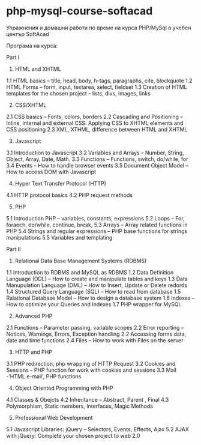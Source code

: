 # php-mysql-course-softacad
Упражнения и домашни работи по време на курса PHP/MySql в учебен център SoftAcad

Програма на курса:

Part I

1. HTML and XHTML

1.1 HTML basics – title, head, body, h-tags, paragraphs, cite, blockquote
1.2 HTML Forms – form, input, textarea, select, fieldset
1.3 Creation of HTML templates for the chosen project – lists, divs, images, links

2. CSS/XHTML

2.1 CSS basics – Fonts, colors, borders
2.2 Cascading and Positioning – Inline, internal and external CSS. Applying CSS to XHTML elements and CSS positioning
2.3 XML, XTHML, difference between HTML and XHTML

3. Javascript

3.1 Introduction to Javascript
3.2 Variables and Arrays – Number, String, Object, Array, Date, Math.
3.3 Functions – Functions, switch, do/while, for
3.4 Events – How to handle browser events
3.5 Document Object Model – How to access DOM with Javascript

4. Hyper Text Transfer Protocol (HTTP)

4.1 HTTP protocol basics
4.2 PHP request methods

5. PHP

5.1 Introduction PHP – variables, constants, expressions
5.2 Loops – For, foraech, do/while, continue, break,
5.3 Arrays – Array related functions in PHP
5.4 Strings and regular expressions – PHP base functions for strings manipulations
5.5 Variables and templating

Part II

1. Relational Data Base Management Systems (RDBMS)

1.1 Introduction to RDBMS and MySQL as RDBMS
1.2 Data Definition Language (DDL) – How to create and manipulate tables and keys
1.3 Data Manupulation Language (DML) – How to Insert, Update or Delete redords
1.4 Structured Query Language (SQL) – How to read from database
1.5 Ralational Database Model – How to design a database system
1.6 Indexes – How to optimize your Queries and Indexes
1.7 PHP wrapper for MySQL

2. Advanced PHP

2.1 Functions – Parameter passing, variable scopes
2.2 Error reporting – Notices, Warnings, Errors, Exception handling
2.2 Accessing forms data, date and time functions
2.4 Files – How to work with Files on the server

3. HTTP and PHP

3.1 PHP redirection, php wrapping of HTTP Request
3.2 Cookies and Sessions – PHP function for work with cookies and sessions
3.3 Mail -’HTML e-mail’, PHP functions

4. Object Oriented Programming with PHP

4.1 Classes & Obejcts
4.2 Inheritance – Abstract, Parent , Final
4.3 Polymorphism, Static members, Interfaces, Magic Methods

5. Professional Web Development

5.1 Javascript Libraries: jQuery – Selectors, Events, Effects, Ajax
5.2 AJAX with jQuery: Complete your chosen project to web 2.0
